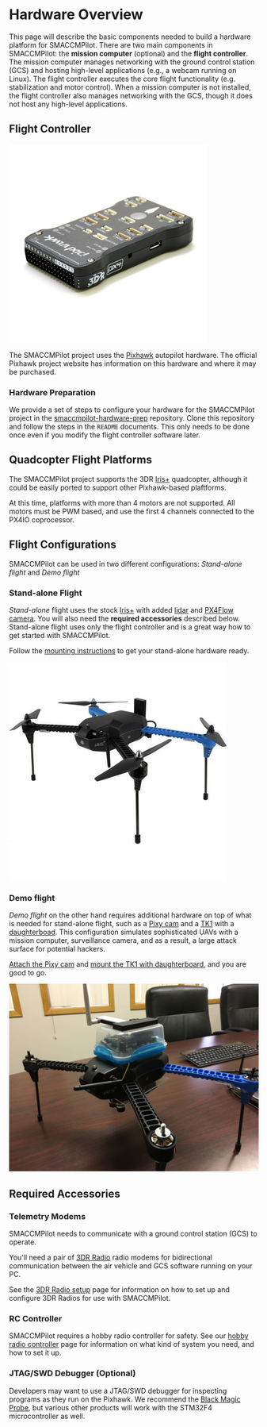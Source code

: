 # Hardware Overview

This page will describe the basic components needed to build a
hardware platform for SMACCMPilot. There are two main components in
SMACCMPilot: the **mission computer** (optional) and the **flight
controller**. The mission computer manages networking with the ground
control station (GCS) and hosting high-level applications (e.g., a
webcam running on Linux). The flight controller executes the core
flight functionality (e.g. stabilization and motor control). When a
mission computer is not installed, the flight controller also manages
networking with the GCS, though it does not host any high-level
applications.

## Flight Controller

![](/images/pixhawk-logo-view.jpg)

The SMACCMPilot project uses the [Pixhawk][] autopilot hardware. The official
Pixhawk project website has information on this hardware and where it may be
purchased.

### Hardware Preparation

We provide a set of steps to configure your hardware for the SMACCMPilot project
in the [smaccmpilot-hardware-prep][] repository. Clone this repository and
follow the steps in the `README` documents. This only needs to be done once even
if you modify the flight controller software later.

[smaccmpilot-hardware-prep]: https://github.com/galoisinc/smaccmpilot-hardware-prep



## Quadcopter Flight Platforms

The SMACCMPilot project supports the 3DR [Iris+][] quadcopter,
although it could be easily ported to support other Pixhawk-based
plaftforms.

At this time, platforms with more than 4 motors are not supported. All motors
must be PWM based, and use the first 4 channels connected to the PX4IO
coprocessor.

## Flight Configurations

SMACCMPilot can be used in two different configurations: *Stand-alone flight* and *Demo flight*

### Stand-alone Flight

*Stand-alone* flight uses the stock [Iris+][] with added [lidar][] and [PX4Flow camera][px4_flow]. You will also need the **required accessories** described below. Stand-alone flight uses only the flight controller and is a great way how to get started with SMACCMPilot.

Follow the [mounting instructions][lidar_mount] to get your stand-alone hardware ready.

![Iris+ ready for a stand-alone flight](/images/iris_standalone.jpeg)


### Demo flight

*Demo flight* on the other hand requires additional hardware on top of
what is needed for stand-alone flight, such as a [Pixy cam][pixycam]
and a [TK1][tk1] with a [daughterboad][tk1daughter].  This
configuration simulates sophisticated UAVs with a mission computer,
surveillance camera, and as a result, a large attack surface for
potential hackers.

[Attach the Pixy cam][pixycam_mount]
and [mount the TK1 with daughterboard][tk1_mount], and you are good
to go.

![Iris+ with TK1 and daughterboard](/images/IMG_1230.jpg)

## Required Accessories

### Telemetry Modems

SMACCMPilot needs to communicate with a ground control station (GCS) to operate.

You'll need a pair of [3DR Radio][3drradio] radio modems for bidirectional
communication between the air vehicle and GCS software running on your PC.

See the [3DR Radio setup][3drradio-setup] page for information on how to set up
and configure 3DR Radios for use with SMACCMPilot.

[3drradio]: http://store.3drobotics.com/products/3dr-radio-telemetry-kit-915-mhz
[3drradio-setup]: ../software/gcs-smaccm-sik.html

### RC Controller

SMACCMPilot requires a hobby radio controller for safety. See our
[hobby radio controller][rc] page for information on what kind of system you
need, and how to set it up.

[rc]: rc-controller.html

### JTAG/SWD Debugger (Optional)

Developers may want to use a JTAG/SWD debugger for inspecting programs as they
run on the Pixhawk. We recommend the [Black Magic Probe](blackmagic.html), but
various other products will work with the STM32F4 microcontroller as well.


[Iris+]: https://store.3dr.com/products/iris
[Pixhawk]: http://pixhawk.org
[lidar]: iris.html#lidar
[px4_flow]: iris.html#px4flow
[lidar_mount]: lidar_and_sonar_mounting.html
[pixycam]: iris.html#pixycam
[tk1]: iris.html#tk1
[tk1daughter]: iris.html#daughterboard
[pixycam_mount]: pixycam.html
[tk1_mount]: tk1_daughterboard.html
